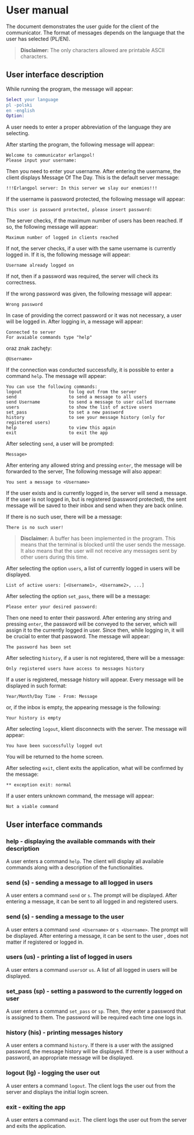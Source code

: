 # User manual

The document demonstrates the user guide for the client of the communicator. The format of messages depends on the language that the user has selected (PL/EN).
>**Disclaimer:** The only characters allowed are printable ASCII characters.

## User interface description

While running the program, the message will appear:

```erlang
Select your language
pl -polski
en -english
Option:
```

A user needs to enter a proper abbreviation of the language they are selecting.

After starting the program, the following message will appear:

```
Welcome to communicator erlangpol!
Please input your username:
``` 

Then you need to enter your username.
After entering the username, the client displays Message Of The Day. This is the default server message:

```
!!!Erlangpol server: In this server we slay our enemies!!!
```


If the username is password protected, the following message will appear:

```
This user is password protected, please insert password:
```

The server checks, if the maximum number of users has been reached. If so, the following message will appear:

```
Maximum number of logged in clients reached
```

If not, the server checks, if a user with the same username is currently logged in. If it is, the following message will appear:

```
Username already logged on
```

If not, then if a password was required, the server will check its correctness.

If the wrong password was given, the following message will appear:

```
Wrong password
```

In case of providing the correct password or it was not necessary, a user will be logged in.
After logging in, a message will appear:

```
Connected to server
For avaiable commands type "help"
```
oraz znak zachęty:

```
@Username>
```

If the connection was conducted successfully, it is possible to enter a command `help`. The message will appear:

```
You can use the following commands:
logout                  to log out from the server
send                    to send a message to all users
send Username           to send a message to user called Username
users                   to show the list of active users
set_pass                to set a new password
history                 to see your message history (only for registered users)
help                    to view this again
exit                    to exit the app
```

After selecting `send`, a user will be prompted: 

```
Message>
```

After entering any allowed string and pressing `enter`, the message will be forwarded to the server,  The following message will also appear:

```
You sent a message to <Username>
```

If the user <Username> exists and is currently logged in, the server will send a message. If the user <Username> is not logged in, but is registered (password protected), the sent message will be saved to their inbox and send when they are back online.

If there is no such user, there will be a message:

```
There is no such user!
```

> **Disclaimer:** A buffer has been implemented in the program. This means that the terminal is blocked until the user sends the message. It also means that the user will not receive any messages sent by other users during this time.

After selecting the option `users`, a list of currently logged in users will be displayed. 

```
List of active users: [<Username1>, <Username2>, ...]
```

After selecting the option `set_pass`, there will be a message:

```
Please enter your desired password:
```

Then one need to enter their password. After entering any string and pressing `enter`, the password will be conveyed to the server, which will assign it to the currently logged in user. Since then, while logging in, it will be crucial to enter that password. The message will appear:

```
The password has been set
```

After selecting `history`, if a user is not registered, there will be a message:

```
Only registered users have access to messages history
```

If a user is registered, message history will appear. Every message will be displayed in such format:

```
Year/Month/Day Time - From: Message
```

or, if the inbox is empty, the appearing message is the following:

```
Your history is empty
```

After selecting `logout`, klient disconnects with the server. The message will appear:

```
You have been successfully logged out
```

You will be returned to the home screen.

After selecting `exit`, client exits the application, what will be confirmed by the message:

```
** exception exit: normal   
```    

If a user enters unknown command, the message will appear:

```
Not a viable command
```

## User interface commands 

### help - displaying the available commands with their description

A user enters a command `help`. The client will display all available commands along with a description of the functionalities.

### send (s) - sending a message to all logged in users

A user enters a command `send` or `s`. The prompt will be displayed. After entering a message, it can be sent to all logged in and registered users. 

### send (s) <Username> - sending a message to the user <Username>

A user enters a command `send <Username>` or `s <Username>`. The prompt will be displayed. After entering a message, it can be sent to the user <Username>, does not matter if registered or logged in.

### users (us) - printing a list of logged in users

A user enters a command `users`or `us`. A list of all logged in users will be displayed.

### set_pass (sp) - setting a password to the currently logged on user

A user enters a command `set_pass` or `sp`. Then, they enter a password that is assigned to them. The password will be required each time one logs in.

### history (his) - printing messages history

A user enters a command `history`. If there is a user with the assigned password, the message history will be displayed. If there is a user without a password, an appropriate message will be displayed.

### logout (lg) - logging the user out

A user enters a command `logout`. The client logs the user out from the server and displays the initial login screen.

### exit - exiting the app

A user enters a command `exit`. The client logs the user out from the server and exits the application.
